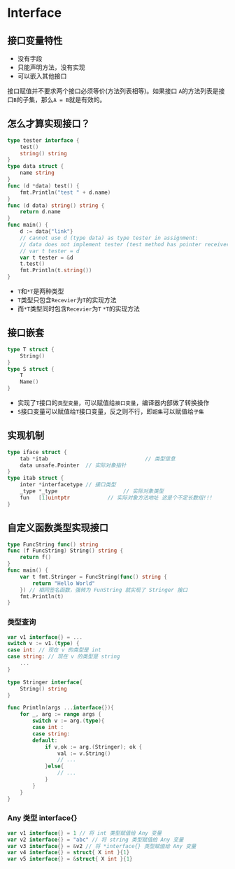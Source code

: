 # Interface

## 接口变量特性

- 没有字段
- 只能声明方法，没有实现
- 可以嵌入其他接口

接口赋值并不要求两个接口必须等价(方法列表相等)。如果接口 `A`的方法列表是接口`B`的子集，那么`A = B`就是有效的。

## 怎么才算实现接口？

```go
type tester interface {
	test()
	string() string
}
type data struct {
	name string
}
func (d *data) test() {
	fmt.Println("test " + d.name)
}
func (d data) string() string {
	return d.name
}
func main() {
	d := data{"link"}
	// cannot use d (type data) as type tester in assignment:
	// data does not implement tester (test method has pointer receiver)
	// var t tester = d
	var t tester = &d
	t.test()
	fmt.Println(t.string())
}
```

- `T`和`*T`是两种类型
- `T`类型只包含`Recevier`为`T`的实现方法
- 而`*T`类型同时包含`Recevier`为`T` `*T`的实现方法

## 接口嵌套

```go
type T struct {
	String()
}
type S struct {
	T
	Name()
}
```

- 实现了`T`接口的`类型变量`，可以赋值给`接口变量`，编译器内部做了转换操作
- `S`接口变量可以赋值给`T`接口变量，反之则不行，即`超集`可以赋值给`子集`

## 实现机制

```go
type iface struct {
    tab *itab								// 类型信息
    data unsafe.Pointer  // 实际对象指针
}
type itab struct {
    inter *interfacetype // 接口类型
    _type *_type					 // 实际对象类型
    fun   [1]uintptr			// 实际对象方法地址 这是个不定长数组!!!
}
```

## 自定义函数类型实现接口

```go
type FuncString func() string
func (f FuncString) String() string {
	return f()
}
func main() {
	var t fmt.Stringer = FuncString(func() string {
		return "Hello World"
	}) // 相同签名函数，强转为 FunString 就实现了 Stringer 接口
	fmt.Println(t)
}
```

### 类型查询

```go
var v1 interface{} = ...
switch v := v1.(type) {
case int: // 现在 v 的类型是 int
case string: // 现在 v 的类型是 string
    ...
}
```

```go
type Stringer interface{
    String() string
}

func Println(args ...interface{}){
    for _, arg := range args {
        switch v := arg.(type){
        case int :
        case string:
        default:
            if v,ok := arg.(Stringer); ok {
                val := v.String()
                // ...
            }else{
                // ...
            }
        }
    }
}
```

### Any 类型 interface{}

```go
var v1 interface{} = 1 // 将 int 类型赋值给 Any 变量
var v2 interface{} = "abc" // 将 string 类型赋值给 Any 变量
var v3 interface{} = &v2 // 将 *interface{} 类型赋值给 Any 变量
var v4 interface{} = struct{ X int }{1}
var v5 interface{} = &struct{ X int }{1}
```





